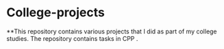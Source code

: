 # College-projects

**This repository contains various projects that I did as part of my college studies.
The repository contains tasks in CPP .
